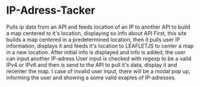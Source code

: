 # IP-Adress-Tacker
Pulls ip data from an API and feeds location of an IP to another API to build a map centered to it's location, displaying so info about API
First, this site builds a map centered in a predetermined location,
then it pulls user IP information, displays it and feeds it's location to LEAFLETJS to center a map in a new location.
After initial info is displayed and info is added, the user can input another IP-adress
User input is checked with regexp to be a valid IPv4 or IPv6 and then is send to the API to pull it's data, display it and recenter the map.
I case of invalid user input, there will be a modal pop up, informing the user and showing a some valid exaples of IP-adresses.
